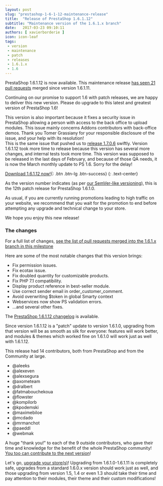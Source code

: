 ```yaml
---
layout: post
slug: "prestashop-1-6-1-12-maintenance-release"
title:  "Release of PrestaShop 1.6.1.12"
subtitle: "Maintenance version of the 1.6.1.x branch"
date:   2017-03-23 09:10:11
authors: [ xavierborderie ]
icon: icon-leaf
tags:
 - version
 - maintenance
 - patch
 - releases
 - 1.6.1.x
 - 1.6
---
```


PrestaShop 1.6.1.12 is now available. This maintenance release [has seen 21 pull requests](https://github.com/PrestaShop/PrestaShop/milestone/17?closed=1) merged since version 1.6.1.11.

Continuing on our promise to support 1.6 with patch releases, we are happy to deliver this new version. Please do upgrade to this latest and greatest version of PrestaShop 1.6!

This version is also important because it fixes a security issue in PrestaShop allowing a person with access to the back office to upload modules. This issue mainly concerns Addons contributors with back-office demos. Thank you Tomer Grassiany for your responsible disclosure of the issue, and your help with its resolution!<br/>
This is the same issue that pushed us to [release 1.7.0.6](http://build.prestashop.com/news/prestashop-1-7-0-6-maintenance-security-release/) swiftly. Version 1.6.1.12 took more time to release because this version has several more changes, and internal tests took more time. This version was supposed to be released in the last days of February, and because of those QA needs, it is now the March monthly update to PS 1.6. Sorry for the delay!

[Download 1.6.1.12 now!](https://www.prestashop.com/versions){: .btn .btn-lg .btn-success}
{: .text-center}


As the version number indicates (as per [our SemVer-like versioning](http://build.prestashop.com/news/a-more-semantic-versioning-scheme/)), this is the 12th patch release for PrestaShop 1.6.1.0.<br/>

As usual, if you are currently running promotions leading to high traffic on your website, we recommend that you wait for the promotion to end before attempting any upgrade and technical change to your store.

We hope you enjoy this new release!


### The changes

For a full list of changes, [see the list of pull requests merged into the 1.6.1.x branch in this milestone](https://github.com/PrestaShop/PrestaShop/pulls?utf8=%E2%9C%93&q=is%3Amerged%20milestone%3A1.6.1.12%20)

Here are some of the most notable changes that this version brings:

* Fix permission issues.
* Fix ecotax issue.
* Fix doubled quantity for customizable products.
* Fix PHP 7.1 compatibility.
* Display product reference in best-seller module.
* Use correct sender email in order_customer_comment.
* Avoid overwriting $token in global Smarty context
* Webservices now show PS validation errors.
* ...and several other fixes.


The [PrestaShop 1.6.1.12 changelog](https://www.prestashop.com/en/developers-versions/changelog/1.6.1.12-stable) is available.

Since version 1.6.1.12 is a "patch" update to version 1.6.1.0, upgrading from that version will be as smooth as silk for everyone: features will work better, and modules & themes which worked fine on 1.6.1.0 will work just as well with 1.6.1.12.

This release had 14 contributors, both from PrestaShop and from the Community at large. 

* @aleeks
* @alexeven
* @alexsegura
* @axometeam
* @dralbert
* @fatmabouchekoua
* @flowster
* @kompilorb
* @kpodemski 
* @maximebiloe
* @mcdado
* @mrmanchot
* @paeddl
* @webmak

A huge "thank you!" to each of the 9 outside contributors, who gave their time and knowledge for the benefit of the whole PrestaShop community! [You too can contribute to the next version](http://doc.prestashop.com/display/PS16/Contributing+code+to+PrestaShop)!

Let's go, [upgrade your store(s)](http://doc.prestashop.com/display/PS16/Updating+PrestaShop)! Upgrading from 1.6.1.0-1.6.1.11 is completely safe, upgrades from a standard 1.6.0.x version should work just as well, and those upgrading from version 1.5, 1.4 or even 1.3 should take their time and pay attention to their modules, their theme and their custom modifications!
